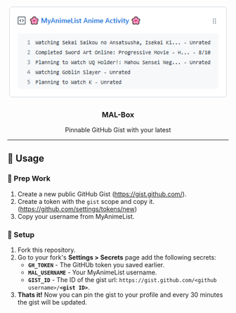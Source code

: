 <p align="center">
  <img width="500" src="./image/example.png">
  <h3 align="center">MAL-Box</h3>
  <p align="center">Pinnable GitHub Gist with your latest</p>
</p>

***

## 🎉 Usage

### 🚧 Prep Work

1. Create a new public GitHub Gist (https://gist.github.com/).
2. Create a token with the `gist` scope and copy it. (https://github.com/settings/tokens/new)
3. Copy your username from MyAnimeList.

### 🔨 Setup

1. Fork this repository.
2. Go to your fork's **Settings > Secrets** page add the following secrets:
    - **`GH_TOKEN`** - The GitHUb token you saved earlier.
    - **`MAL_USERNAME`** - Your MyAnimeList username.
    - **`GIST_ID`** - The ID of the gist url: `https://gist.github.com/<github username>/`**`<gist ID>`**.
3. **Thats it!** Now you can pin the gist to your profile and every 30 minutes the gist will be updated.

